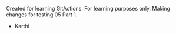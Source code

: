 Created for learning GitActions. For learning purposes only.
Making changes for testing 05 Part 1.
- Karthi
